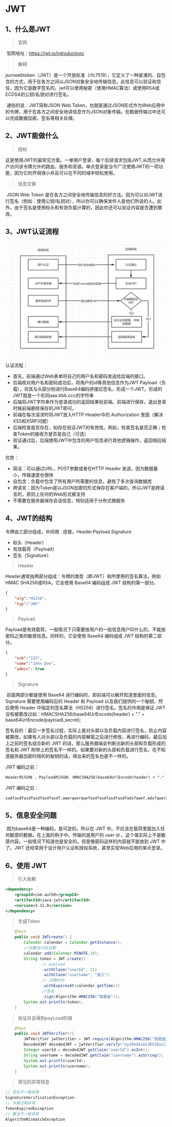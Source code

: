 # JWT



## 1、什么是JWT

>  官网

​		官网地址：https://jwt.io/introduction/

> 解释

​		jsonwebtoken（JWT）是一个开放标准（rfc7519），它定义了一种紧凑的、自包含的方式，用于在各方之间以JSON对象安全地传输信息。此信息可以验证和信任，因为它是数字签名的。jwt可以使用秘密（使用HMAC算法）或使用RSA或ECDSA的公钥/私钥对进行签名。

​		通俗的说：JWT简称JSON Web Token，也就是通过JSON形式作为Web应用中的令牌，用于在各方之间安全地讲信息作为JSON对象传输。在数据传输过中还可以完成数据加密、签名等相关处理。

## 2、JWT能做什么

> 授权

​		这是使用JWT的最常见方案。一单用户登录，每个后续请求包括JWT,从而允许用户访问该令牌允许的路由，服务和资源。单点登录是当今广泛使用JWT的一项功能，因为它的开销很小并且可以在不同的域中轻松使用。		

> 信息交换

​		JSON Web Token 是在各方之间安全地传输信息的好方法。因为可以对JWT进行签名（例如：使用公钥/私钥对），所以你可以确保发件人是他们所说的人。此外，由于签名是使用标头和有效负载计算的，因此你还可以验证内容是否遭到篡改。

## 3、JWT认证流程

![p1](JWT.assets/p1.png)

认证流程：

- 首先，前端通过Web表单将自己的用户名和密码发送给后端的接口。
- 后端核对用户名和密码成功后，将用户的id等其他信息作为JWT Payload（负载），将其与头部分别进行Base64编码拼接后签名，形成一个JWT。形成的JWT就是一个形同aaa.bbb.ccc的字符串
- 后端将JWT字符串作为登录成功的返回结果给前端。前端进行保存，退出登录时候前端删除保存的JWT即可。
- 前端在每次请求时将JWT放入HTTP Header中的 Authorization 里面（解决XSS和XSRF问题）
- 后端检查是否存在，如存在验证JWT的有效性。例如，检查签名是否正确；检查Token的接收方是否是自己（可选）
- 验证通过后，后端使用JWT中包含的用户信息进行其他逻辑操作，返回相应结果。

优势：

- 简洁：可以通过URL，POST参数或者在HTTP Header 发送，因为数据量小，传输速度也很快
- 自包含：负载中包含了所有用户所需要的信息，避免了多次查询数据库
- 跨语言：因为Token是以JSON加密的形式保存在客户端的，所以JWT是跨语言的，原则上任何的Web形式都支持
- 不需要在服务器保存会话信息，特别适用于分布式微服务



## 4、JWT的结构

令牌由三部分组成，中间用 . 连接。Header.Payload.Signature

- 标头（Header）
- 有效载荷（Payload）
- 签名（Signature）

> Header

​		Header通常由两部分组成：令牌的类型（即JWT）和所使用的签名算法，例如HMAC SHA256或RSA。它会使用 Base64 编码组成 JWT 结构的第一部分。

```json
{
    "alg":"HS256",
    "typ":"JWT"
}
```

> Payload

​		Payload是有效载荷，一般情况下只需要放用户的一般信息用户ID什么的，不能放密码之类的敏感信息。同样的，它会使用 Base64 编码组成 JWT 结构的第二部分。

```json
{
    "sub":"123",
    "name":"John Doe",
    "admin": true
}
```

> Signature

​		前面两部分都是使用 Base64 进行编码的，即前端可以解开知道里面的信息。Signature 需要使用编码后的 Header 和 Payload 以及我们提供的一个秘钥，然后使用 Header 中指定的签名算法（HS256）进行签名。签名的作用是保证 JWT 没有被篡改过如：HMACSHA256(base64UrlEncode(header) + "." + base64UrlEncode(payload),secret);

​		签名目的：最后一步签名过程，实际上是对头部以及负载内容进行签名，防止内容被篡改。如果有人对头部以及负载的内容解密之后进行修改，再进行编码，最后加上之前的签名组合新的 JWT 的话，那么服务器端会判断出新的头部和负载形成的签名和 JWT 附带上的签名不一样的。如果要对新的头部和负载进行签名，在不知道服务器加密时用的的秘钥的话，得出来的签名也是不一样的。

JWT 编码之前：

```markdown
Header的JSON . Payload的JSON. HMACSHA256(base64UrlEncode(header) + "." + base64UrlEncode(payload),secret)
```

JWT 编码之后：

```markdown
sadfasdfasdfasdfasdfasdf.awerqwerqwefasdfasdfasdfasdfadsfawef.adsfqwer234asdfasdfasdf
```



## 5、信息安全问题

​		因为base64是一种编码，是可逆的。所以在 JWT 中。不应该在载荷里面加入任何敏感的数据。在上面的例子中。传输的是用户的 user id 。这个值实际上不是敏感内容。一般情况下知道也是安全的。但是像密码这样的内容就不能放到 JWT 中了。JWT 还经常用于设计用户认证和授权系统，甚至实现Web应用的单点登录。



## 6、使用 JWT

> 引入依赖

```xml
<dependency>
    <groupId>com.auth0</groupId>
    <artifactId>java-jwt</artifactId>
    <version>3.11.0</version>
</dependency>
```

> 生成Token

```java
    @Test
    public void JWTcreate() {
        Calendar calendar = Calendar.getInstance();
        //设置10分后过期
        calendar.add(Calendar.MINUTE,10);
        String token = JWT.create()
                // payLoad
                .withClaim("userId", 21)
                .withClaim("username", "张三")
                // 过期时间
                .withExpiresAt(calendar.getTime())
                //签名
                .sign(Algorithm.HMAC256("我是盐"));
        System.out.println(token);
    }
```

> 验证并且得到payLoad的值

```java
    @Test
    public void JWTVerifier(){
        JWTVerifier jwtVerifier = JWT.require(Algorithm.HMAC256("我是盐1")).build();
        DecodedJWT decodedJWT = jwtVerifier.verify("eyJ0eXAiOiJKV1QiLCJhbGciOiJIUzI1NiJ9.eyJleHAiOjE2MDc5MjQxODUsInVzZXJJZCI6MjEsInVzZXJuYW1lIjoi5byg5LiJIn0.2URrVNptHKIeTLO0Sg_VukYK1b0yhGvusC56HGp_71w");
        Integer userId = decodedJWT.getClaim("userId").asInt();
        String username = decodedJWT.getClaim("username").asString();
        System.out.println(userId);
        System.out.println(username);
    }
```

> 常见的异常信息

``` java
// 签名不一致异常
SignatureVerificationException:
// 令牌过期异常
TokenExpiredException
// 算法不一致异常
AlgorithmMismatchException 
```



